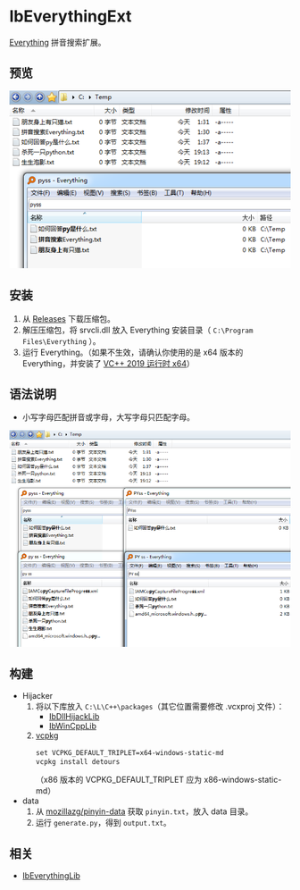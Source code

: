 ﻿# IbEverythingExt
[Everything](https://www.voidtools.com/) 拼音搜索扩展。 

## 预览
![](docs/preview.png)

## 安装
1. 从 [Releases](../../releases) 下载压缩包。
1. 解压压缩包，将 srvcli.dll 放入 Everything 安装目录（ `C:\Program Files\Everything` ）。
1. 运行 Everything。（如果不生效，请确认你使用的是 x64 版本的 Everything，并安装了 [VC++ 2019 运行时 x64](https://support.microsoft.com/topic/the-latest-supported-visual-c-downloads-2647da03-1eea-4433-9aff-95f26a218cc0)）

## 语法说明
* 小写字母匹配拼音或字母，大写字母只匹配字母。

![](docs/syntax.png)

## 构建
* Hijacker
    1. 将以下库放入 `C:\L\C++\packages`（其它位置需要修改 .vcxproj 文件）：
        * [IbDllHijackLib](https://github.com/Chaoses-Ib/IbDllHijackLib/tree/master/DllHijackLib/IbDllHijackLib)
        * [IbWinCppLib](https://github.com/Chaoses-Ib/IbWinCppLib/tree/master/WinCppLib/IbWinCppLib)
    1. [vcpkg](https://github.com/microsoft/vcpkg)
        ```
        set VCPKG_DEFAULT_TRIPLET=x64-windows-static-md
        vcpkg install detours
        ```
        （x86 版本的 VCPKG_DEFAULT_TRIPLET 应为  x86-windows-static-md）
* data
    1. 从 [mozillazg/pinyin-data](https://github.com/mozillazg/pinyin-data) 获取 `pinyin.txt`，放入 data 目录。
    1. 运行 `generate.py`，得到 `output.txt`。

## 相关
* [IbEverythingLib](https://github.com/Chaoses-Ib/IbEverythingLib)